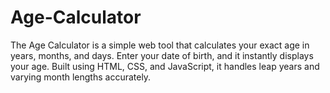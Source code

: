 # Age-Calculator
The Age Calculator is a simple web tool that calculates your exact age in years, months, and days. Enter your date of birth, and it instantly displays your age. Built using HTML, CSS, and JavaScript, it handles leap years and varying month lengths accurately.
